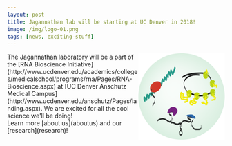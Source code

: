 ```yaml
---
layout: post
title: Jagannathan lab will be starting at UC Denver in 2018!
image: /img/logo-01.png
tags: [news, exciting-stuff]
---
```


<img align="right" src="/img/logo-01.png" style="width:200px !important;height:200px !important;" />
The Jagannathan laboratory will be a part of the [RNA Bioscience Initiative](http://www.ucdenver.edu/academics/colleges/medicalschool/programs/rna/Pages/RNA-Bioscience.aspx) at [UC Denver Anschutz Medical Campus](http://www.ucdenver.edu/anschutz/Pages/landing.aspx). We are excited for all the cool science we'll be doing!   
<br>
Learn more [about us](aboutus) and our [research](research)!  
